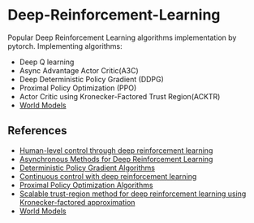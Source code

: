 # Deep-Reinforcement-Learning
Popular Deep Reinforcement Learning algorithms implementation by pytorch.
Implementing algorithms:
* Deep Q learning
* Async Advantage Actor Critic(A3C)
* Deep Deterministic Policy Gradient (DDPG)
* Proximal Policy Optimization (PPO)
* Actor Critic using Kronecker-Factored Trust Region(ACKTR)
* [World Models](https://worldmodels.github.io/)

## References
* [Human-level control through deep reinforcement learning](https://storage.googleapis.com/deepmind-media/dqn/DQNNaturePaper.pdf)
* [Asynchronous Methods for Deep Reinforcement Learning](https://arxiv.org/pdf/1602.01783.pdf)
* [Deterministic Policy Gradient Algorithms](http://proceedings.mlr.press/v32/silver14.pdf)
* [Continuous control with deep reinforcement learning](https://arxiv.org/pdf/1509.02971.pdf)
* [Proximal Policy Optimization Algorithms](https://arxiv.org/pdf/1707.06347.pdf)
* [Scalable trust-region method for deep reinforcement learning using Kronecker-factored approximation](https://arxiv.org/pdf/1708.05144.pdf)
* [World Models](https://arxiv.org/pdf/1803.10122.pdf)
